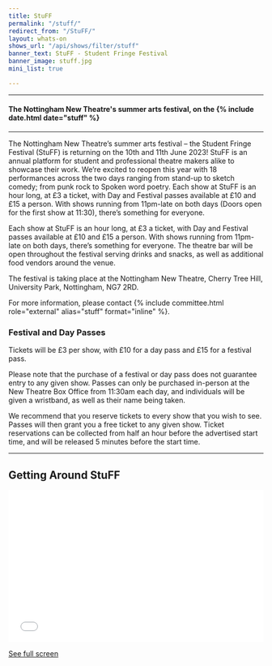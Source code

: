 ```yaml
---
title: StuFF
permalink: "/stuff/"
redirect_from: "/StuFF/"
layout: whats-on
shows_url: "/api/shows/filter/stuff"
banner_text: StuFF - Student Fringe Festival
banner_image: stuff.jpg
mini_list: true

---
```

<hr>

#### The Nottingham New Theatre's summer arts festival, on the {% include date.html date="stuff" %}

<hr>

The Nottingham New Theatre’s summer arts festival – the Student Fringe Festival (StuFF) is returning on the 10th and 11th June 2023! StuFF is an annual platform for student and professional theatre makers alike to showcase their work. We’re excited to reopen this year with 18 performances across the two days ranging from stand-up to sketch comedy; from punk rock to Spoken word poetry. Each show at StuFF is an hour long, at £3 a ticket, with Day and Festival passes available at £10 and £15 a person. With shows running from 11pm-late on both days (Doors open for the first show at 11:30), there’s something for everyone.

Each show at StuFF is an hour long, at £3 a ticket, with Day and Festival passes available at £10 and £15 a person. With shows running from 11pm-late on both days, there’s something for everyone. The theatre bar will be open throughout the festival serving drinks and snacks, as well as additional food vendors around the venue.

The festival is taking place at the Nottingham New Theatre, Cherry Tree Hill, University Park, Nottingham, NG7 2RD.

For more information, please contact {% include committee.html role="external" alias="stuff" format="inline" %}.

### **Festival and Day Passes**

Tickets will be £3 per show, with £10 for a day pass and £15 for a festival pass.

Please note that the purchase of a festival or day pass does not guarantee entry to any given show. Passes can only be purchased in-person at the New Theatre Box Office from 11:30am each day, and individuals will be given a wristband, as well as their name being taken.

We recommend that you reserve tickets to every show that you wish to see. Passes will then grant you a free ticket to any given show. Ticket reservations can be collected from half an hour before the advertised start time, and will be released 5 minutes before the start time.

<hr>

<div class="row"><div class="col-md-8 mb-4" markdown="1">

## Getting Around StuFF

<iframe width="100%" height="300px" frameborder="0" allowfullscreen src="//umap.openstreetmap.fr/en/map/stuff-map-22_765583?scaleControl=false&miniMap=false&scrollWheelZoom=false&zoomControl=true&allowEdit=false&moreControl=true&searchControl=null&tilelayersControl=null&embedControl=null&datalayersControl=true&onLoadPanel=undefined&captionBar=false"></iframe><p><a href="//umap.openstreetmap.fr/en/map/stuff-map-22_765583">See full screen</a></p>

</div><div class="col-md-4 mt-4 mt-md-0" markdown="1">
